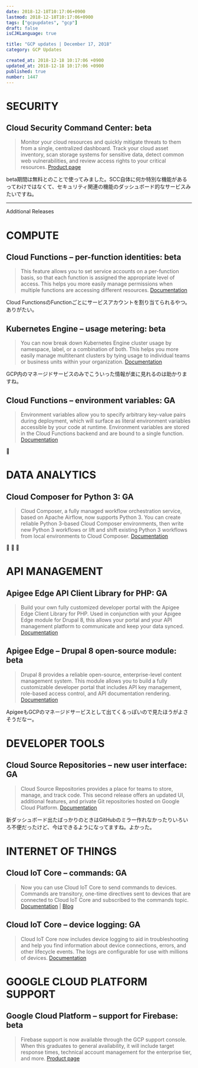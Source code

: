 ```yaml
---
date: 2018-12-18T10:17:06+0900
lastmod: 2018-12-18T10:17:06+0900
tags: ["gcpupdates", "gcp"]
draft: false
isCJKLanguage: true

title: "GCP updates | December 17, 2018"
category: GCP Updates

created_at: 2018-12-18 10:17:06 +0900
updated_at: 2018-12-18 10:17:06 +0900
published: true
number: 1447
---
```


# SECURITY

## Cloud Security Command Center: beta

> Monitor your cloud resources and quickly mitigate threats to them from a single, centralized dashboard. Track your cloud asset inventory, scan storage systems for sensitive data, detect common web vulnerabilities, and review access rights to your critical resources. [Product page](https://cloud.google.com/security-command-center/)

beta期間は無料とのことで使ってみました。SCC自体に何か特別な機能があるってわけではなくて、セキュリティ関連の機能のダッシュボード的なサービスみたいですね。



---

Additional Releases


# COMPUTE

## Cloud Functions – per-function identities: beta

> This feature allows you to set service accounts on a per-function basis, so that each function is assigned the appropriate level of access. This helps you more easily manage permissions when multiple functions are accessing different resources. [Documentation](https://cloud.google.com/functions/docs/securing/function-identity#per-function_identity)

Cloud FunctionsのFunctionごとにサービスアカウントを割り当てられるやつ。ありがたい。

## Kubernetes Engine – usage metering: beta

> You can now break down Kubernetes Engine cluster usage by namespace, label, or a combination of both. This helps you more easily manage multitenant clusters by tying usage to individual teams or business units within your organization. [Documentation](https://cloud.google.com/kubernetes-engine/docs/how-to/cluster-usage-metering)

GCP内のマネージドサービスのみでこういった情報が楽に見れるのは助かりますね。

## Cloud Functions – environment variables: GA

> Environment variables allow you to specify arbitrary key-value pairs during deployment, which will surface as literal environment variables accessible by your code at runtime. Environment variables are stored in the Cloud Functions backend and are bound to a single function. [Documentation](https://cloud.google.com/functions/docs/env-var)

:tada:

# DATA ANALYTICS

## Cloud Composer for Python 3: GA

> Cloud Composer, a fully managed workflow orchestration service, based on Apache Airflow, now supports Python 3. You can create reliable Python 3–based Cloud Composer environments, then write new Python 3 workflows or lift and shift existing Python 3 workflows from local environments to Cloud Composer. [Documentation](https://cloud.google.com/composer/docs/concepts/python-version)

:snake: :snake: :snake:

# API MANAGEMENT

## Apigee Edge API Client Library for PHP: GA

> Build your own fully customized developer portal with the Apigee Edge Client Library for PHP. Used in conjunction with your Apigee Edge module for Drupal 8, this allows your portal and your API management platform to communicate and keep your data synced. [Documentation](https://docs.apigee.com/release/notes/18112700-apigee-developer-portal-release-notes)

## Apigee Edge – Drupal 8 open-source module: beta

> Drupal 8 provides a reliable open-source, enterprise-level content management system. This module allows you to build a fully customizable developer portal that includes API key management, role-based access control, and API documentation rendering. [Documentation](https://docs.apigee.com/api-platform/publish/drupal/open-source-drupal-8)

ApigeeもGCPのマネージドサービスとして出てくるっぽいので見たほうがよさそうだなー。

# DEVELOPER TOOLS

## Cloud Source Repositories – new user interface: GA

> Cloud Source Repositories provides a place for teams to store, manage, and track code. This second release offers an updated UI, additional features, and private Git repositories hosted on Google Cloud Platform. [Documentation](https://cloud.google.com/source-repositories/docs/)

新ダッシュボード出たばっかりのときはGitHubのミラー作れなかったりいろいろ不便だったけど、今はできるようになってますね。よかった。

# INTERNET OF THINGS

## Cloud IoT Core – commands: GA

> Now you can use Cloud IoT Core to send commands to devices. Commands are transitory, one-time directives sent to devices that are connected to Cloud IoT Core and subscribed to the commands topic. [Documentation](https://cloud.google.com/iot/docs/how-tos/commands) | [Blog](https://cloud.google.com/blog/products/iot-devices/introducing-cloud-iot-core-commands-increased-flexibility-to-control-your-fleet-of-embedded-devices)



## Cloud IoT Core – device logging: GA

> Cloud IoT Core now includes device logging to aid in troubleshooting and help you find information about device connections, errors, and other lifecycle events. The logs are configurable for use with millions of devices. [Documentation](https://cloud.google.com/iot/docs/how-tos/logging-monitoring)


# GOOGLE CLOUD PLATFORM SUPPORT

## Google Cloud Platform – support for Firebase: beta

> Firebase support is now available through the GCP support console. When this graduates to general availability, it will include target response times, technical account management for the enterprise tier, and more. [Product page](https://cloud.google.com/support/)


